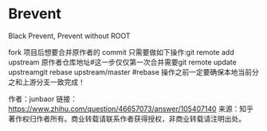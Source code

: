 # Brevent
Black Prevent, Prevent without ROOT


fork 项目后想要合并原作者的 commit 只需要做如下操作:git remote add upstream 原作者仓库地址#这一步仅仅第一次合并需要git remote update upstreamgit rebase upstream/master #rebase 操作之前一定要确保本地当前分之和上游分支一致完成！

作者：junbaor
链接：https://www.zhihu.com/question/46657073/answer/105407140
来源：知乎
著作权归作者所有。商业转载请联系作者获得授权，非商业转载请注明出处。
